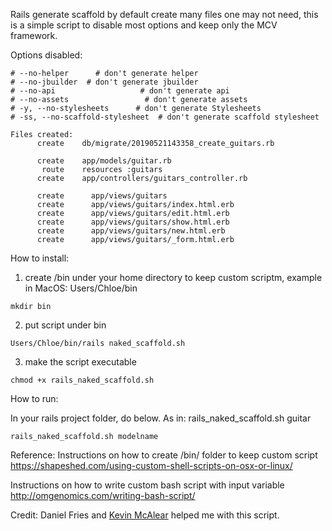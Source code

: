Rails generate scaffold by default create many files one may not need, this is a simple script to disable most options and keep only the MCV framework. 

Options disabled: 
```
# --no-helper      # don't generate helper
# --no-jbuilder  # don't generate jbuilder
# --no-api                   # don't generate api
# --no-assets                 # don't generate assets
# -y, --no-stylesheets      # don't generate Stylesheets
# -ss, --no-scaffold-stylesheet  # don't generate scaffold stylesheet

Files created: 
      create    db/migrate/20190521143358_create_guitars.rb
      
      create    app/models/guitar.rb
       route    resources :guitars
      create    app/controllers/guitars_controller.rb

      create      app/views/guitars
      create      app/views/guitars/index.html.erb
      create      app/views/guitars/edit.html.erb
      create      app/views/guitars/show.html.erb
      create      app/views/guitars/new.html.erb
      create      app/views/guitars/_form.html.erb
```

How to install: 

1. create /bin under your home directory to keep custom scriptm, example in MacOS: Users/Chloe/bin

`mkdir bin` 

2. put script under bin

`Users/Chloe/bin/rails naked_scaffold.sh`

3. make the script executable

`chmod +x rails_naked_scaffold.sh`

How to run: 

In your rails project folder, do below. As in: rails_naked_scaffold.sh guitar

`rails_naked_scaffold.sh modelname`


Reference: 
Instructions on how to create /bin/ folder to keep custom script
https://shapeshed.com/using-custom-shell-scripts-on-osx-or-linux/

Instructions on how to write custom bash script with input variable
http://omgenomics.com/writing-bash-script/

Credit:
Daniel Fries and [Kevin McAlear](https://github.com/kevinmcalear) helped me with this script.  
